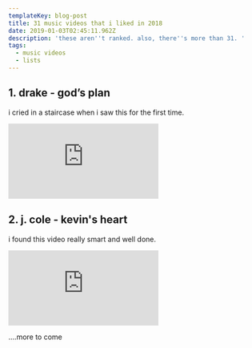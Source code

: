 ```yaml
---
templateKey: blog-post
title: 31 music videos that i liked in 2018
date: 2019-01-03T02:45:11.962Z
description: 'these aren''t ranked. also, there''s more than 31. '
tags:
  - music videos
  - lists
---
```

## 1. drake - god’s plan

i cried in a staircase when i saw this for the first time.

<div class="container is-fluid">
<div class="columns is-centered">
<div class="column is-half">
<iframe src="https://www.youtube.com/embed/xpVfcZ0ZcFM" frameborder="0" allow="accelerometer; autoplay; encrypted-media; gyroscope; picture-in-picture" allowfullscreen></iframe>
</div>
</div>
</div>


## 2. j. cole - kevin's heart

i found this video really smart and well done. 

<iframe src="https://www.youtube.com/embed/ufynqs_COF4" frameborder="0" allow="accelerometer; autoplay; encrypted-media; gyroscope; picture-in-picture" allowfullscreen></iframe>

....more to come
